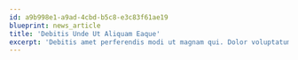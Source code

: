 ```yaml
---
id: a9b998e1-a9ad-4cbd-b5c8-e3c83f61ae19
blueprint: news_article
title: 'Debitis Unde Ut Aliquam Eaque'
excerpt: 'Debitis amet perferendis modi ut magnam qui. Dolor voluptatum esse eum magni veniam. Nesciunt eum aut laboriosam nemo dolor sequi quaerat.'
---
```

